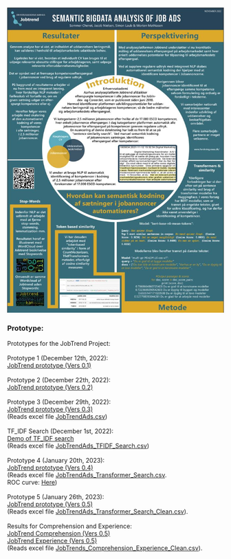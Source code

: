 <p align="center">
  <img src="../PosterSprogTeknologiVers1.jpg" alt="Poster SprogTeknologisk Konference, KU 2022. " title="Poster SprogTeknologisk Konference, KU 2022.">
</p>

<h3>Prototype:</h3>
Prototypes for the JobTrend Project:<br>
<br>
Prototype 1 (December 12th, 2022): <br>
<a href="JobTrendPrototype1.ipynb">JobTrend prototype (Vers 0.1)</a><br>
<br>
Prototype 2 (December 22th, 2022): <br>
<a href="JobTrendPrototype2.ipynb">JobTrend prototype (Vers 0.2)</a><br>
<br>
Prototype 3 (December 29th, 2022): <br>
<a href="JobTrendPrototype3.ipynb">JobTrend prototype (Vers 0.3)</a><br>
(Reads excel file <a href="JobTrendAds.csv">JobTrendAds.csv</a>)<br>
<br>
TF_IDF Search (December 1st, 2022): <br>
<a href="PersonalCompetencies_TFIDF_Search.ipynb">Demo of TF_IDF search</a><br>
(Reads excel file <a href="JobTrendAds_TFIDF_Search.csv">JobTrendAds_TFIDF_Search.csv</a>)<br>
<br>
Prototype 4 (January 20th, 2023): <br>
<a href="JobTrendPrototype4.ipynb">JobTrend prototype (Vers 0.4)</a><br>
(Reads excel file <a href="JobTrendAds_Transformer_Search.csv">JobTrendAds_Transformer_Search.csv</a>.<br>
ROC curve: <a href="JobTrendPrototype4ROC.ipynb">Here</a>)<br>
<br>
Prototype 5 (January 26th, 2023): <br>
<a href="JobTrendPrototype5.ipynb">JobTrend prototype (Vers 0.5)</a><br>
(Reads excel file <a href="JobTrendAds_Transformer_Search_Clean.csv">JobTrendAds_Transformer_Search_Clean.csv</a>).<br>
<br>
Results for Comprehension and Experience:<br>
<a href="JobTrendPrototype5Comprehension.ipynb">JobTrend Comprehension (Vers 0.5)</a><br>
<a href="JobTrendPrototype5Experience.ipynb">JobTrend Experience (Vers 0.5)</a><br>
(Reads excel file <a href="JobTrendsComprehensionClean.csv">JobTrends_Comprehension_Experience_Clean.csv</a>).<br>
<br>
